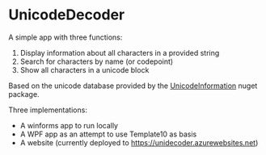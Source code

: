 ﻿UnicodeDecoder
==============

A simple app with three functions:

 1. Display information about all characters in a provided string
 2. Search for characters by name (or codepoint)
 3. Show all characters in a unicode block

Based on the unicode database provided by the [UnicodeInformation](https://www.nuget.org/packages/UnicodeInformation/) nuget package.

Three implementations:
* A winforms app to run locally
* A WPF app as an attempt to use Template10 as basis
* A website (currently deployed to https://unidecoder.azurewebsites.net)

